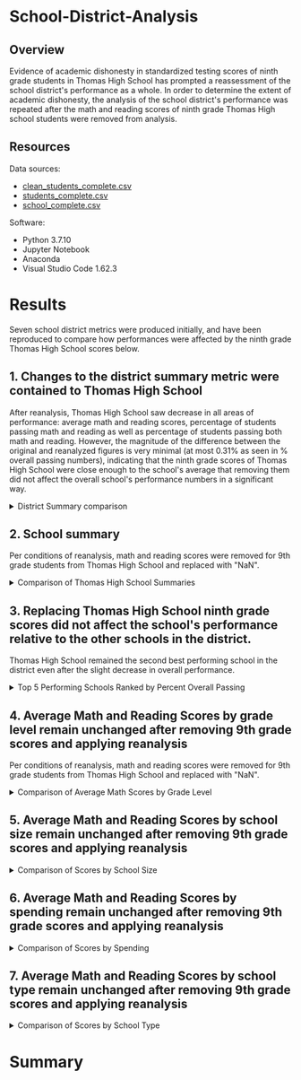 # School-District-Analysis

## Overview
Evidence of academic dishonesty in standardized testing scores of ninth grade students in Thomas High School has prompted a reassessment of the school district's performance as a whole. In order to determine the extent of academic dishonesty, the analysis of the school district's performance was repeated after the math and reading scores of ninth grade Thomas High school students were removed from analysis. 

## Resources
Data sources: 
* [clean_students_complete.csv](Resources/clean_students_complete.csv)
* [students_complete.csv](Resources/students_complete.csv)
* [school_complete.csv](Resources/school_complete.csv) <!--link the CSVs after uploading-->

Software:
* Python 3.7.10
* Jupyter Notebook
* Anaconda
* Visual Studio Code 1.62.3

# Results
Seven school district metrics were produced initially, and have been reproduced to compare how performances were affected by the ninth grade Thomas High School scores below.

## 1. Changes to the district summary metric were contained to Thomas High School
After reanalysis, Thomas High School saw decrease in all areas of performance: average math and reading scores, percentage of students passing math and reading as well as percentage of students passing both math and reading. However, the magnitude of the difference between the original and reanalyzed figures is very minimal (at most 0.31% as seen in % overall passing numbers), indicating that the ninth grade scores of Thomas High School were close enough to the school's average that removing them did not affect the overall school's performance numbers in a significant way.
    <details>
    <summary>District Summary comparison</summary>
    Reanalyzed
    <img src="Resources/images/district_summary_reanalyzed.png"> 
    Original
    <img src="Resources/images/district_summary_original.png"> 
    </details>

## 2. School summary 
Per conditions of reanalysis, math and reading scores were removed for 9th grade students from Thomas High School and replaced with "NaN".
    <details>
    <summary>Comparison of Thomas High School Summaries</summary>
      Reanalyzed
    <img src="Resources/images/THS_school_summary_reanalyzed.png"> 
      Original
    <img src="Resources/images/THS_school_summary_original.png"> 
    </details>


## 3. Replacing Thomas High School ninth grade scores did not affect the school's performance relative to the other schools in the district.
Thomas High School remained the second best performing school in the district even after the slight decrease in overall performance.
    <details>
    <summary>Top 5 Performing Schools Ranked by Percent Overall Passing</summary>
      Reanalyzed
    <img src="Resources/images/top_performing_5_reanalyzed.png"> 
      Original
    <img src="Resources/images/top_performing_5_original.png"> 
    </details>

## 4. Average Math and Reading Scores by grade level remain unchanged after removing 9th grade scores and applying reanalysis
Per conditions of reanalysis, math and reading scores were removed for 9th grade students from Thomas High School and replaced with "NaN".
    <details>
    <summary>Comparison of Average Math Scores by Grade Level</summary>
      Reanalyzed Math by Grade
    <img src="Resources/images/math_scores_by_grade_reanalyzed.png">
      Original Math by Grade
    <img src="Resources/images/math_scores_by_grade_original.png"> 
      Reanalyzed Reading by Grade
    <img src="Resources/images/reading_scores_by_grade_reanalyzed.png"> 
      Original Reading by Grade
    <img src="Resources/images/reading_scores_by_grade_original.png"> 
    </details>

## 5. Average Math and Reading Scores by school size remain unchanged after removing 9th grade scores and applying reanalysis
<details>
<summary>Comparison of Scores by School Size</summary>
  Reanalyzed
<img src="Resources/images/scores_by_school_size_reanalyzed.png">
  Original
<img src="Resources/images/scores_by_school_size_original.png"> 
</details>

## 6. Average Math and Reading Scores by spending remain unchanged after removing 9th grade scores and applying reanalysis
<details>
<summary>Comparison of Scores by Spending</summary>
  Reanalyzed
<img src="Resources/images/scores_by spending_reanalyzed.png"> 
  Original
<img src="Resources/images/scores_by_spending_original.png"> 
</details>

## 7. Average Math and Reading Scores by school type remain unchanged after removing 9th grade scores and applying reanalysis
<details>
<summary>Comparison of Scores by School Type</summary>
  Reanalyzed
<img src="Resources/images/scores_by_school_type_reanalyzed.png"> 
  Original
<img src="Resources/images/scores_by_school_type_original.png"> 
</details>

# Summary
